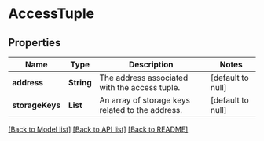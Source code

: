 # AccessTuple
## Properties

| Name | Type | Description | Notes |
|------------ | ------------- | ------------- | -------------|
| **address** | **String** | The address associated with the access tuple. | [default to null] |
| **storageKeys** | **List** | An array of storage keys related to the address. | [default to null] |

[[Back to Model list]](../README.md#documentation-for-models) [[Back to API list]](../README.md#documentation-for-api-endpoints) [[Back to README]](../README.md)

